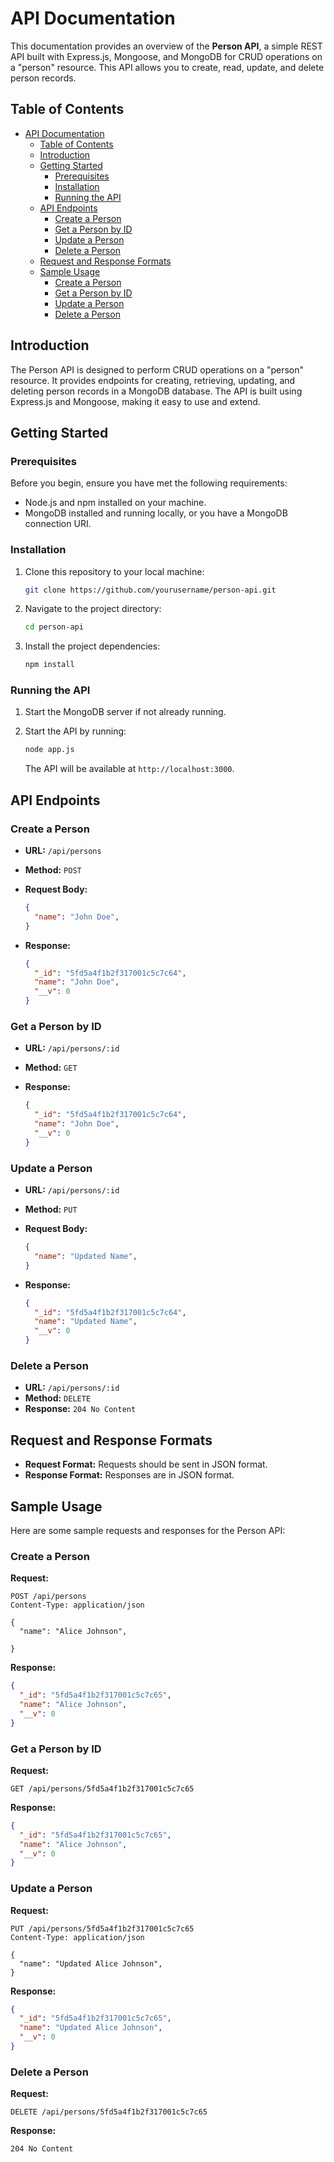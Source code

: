 
# API Documentation

This documentation provides an overview of the **Person API**, a simple REST API built with Express.js, Mongoose, and MongoDB for CRUD operations on a "person" resource. This API allows you to create, read, update, and delete person records.

## Table of Contents

- [API Documentation](#api-documentation)
  - [Table of Contents](#table-of-contents)
  - [Introduction](#introduction)
  - [Getting Started](#getting-started)
    - [Prerequisites](#prerequisites)
    - [Installation](#installation)
    - [Running the API](#running-the-api)
  - [API Endpoints](#api-endpoints)
    - [Create a Person](#create-a-person)
    - [Get a Person by ID](#get-a-person-by-id)
    - [Update a Person](#update-a-person)
    - [Delete a Person](#delete-a-person)
  - [Request and Response Formats](#request-and-response-formats)
  - [Sample Usage](#sample-usage)
    - [Create a Person](#create-a-person-1)
    - [Get a Person by ID](#get-a-person-by-id-1)
    - [Update a Person](#update-a-person-1)
    - [Delete a Person](#delete-a-person-1)
 
## Introduction

The Person API is designed to perform CRUD operations on a "person" resource. It provides endpoints for creating, retrieving, updating, and deleting person records in a MongoDB database. The API is built using Express.js and Mongoose, making it easy to use and extend.

## Getting Started

### Prerequisites

Before you begin, ensure you have met the following requirements:

- Node.js and npm installed on your machine.
- MongoDB installed and running locally, or you have a MongoDB connection URI.

### Installation

1. Clone this repository to your local machine:

   ```bash
   git clone https://github.com/yourusername/person-api.git
   ```

2. Navigate to the project directory:

   ```bash
   cd person-api
   ```

3. Install the project dependencies:

   ```bash
   npm install
   ```

### Running the API

1. Start the MongoDB server if not already running.

2. Start the API by running:

   ```bash
   node app.js
   ```

   The API will be available at `http://localhost:3000`.

## API Endpoints

### Create a Person

- **URL:** `/api/persons`
- **Method:** `POST`
- **Request Body:**

  ```json
  {
    "name": "John Doe",
  }
  ```

- **Response:**

  ```json
  {
    "_id": "5fd5a4f1b2f317001c5c7c64",
    "name": "John Doe",
    "__v": 0
  }
  ```

### Get a Person by ID

- **URL:** `/api/persons/:id`
- **Method:** `GET`
- **Response:**

  ```json
  {
    "_id": "5fd5a4f1b2f317001c5c7c64",
    "name": "John Doe",
    "__v": 0
  }
  ```

### Update a Person

- **URL:** `/api/persons/:id`
- **Method:** `PUT`
- **Request Body:**

  ```json
  {
    "name": "Updated Name",
  }
  ```

- **Response:**

  ```json
  {
    "_id": "5fd5a4f1b2f317001c5c7c64",
    "name": "Updated Name",
    "__v": 0
  }
  ```

### Delete a Person

- **URL:** `/api/persons/:id`
- **Method:** `DELETE`
- **Response:** `204 No Content`

## Request and Response Formats

- **Request Format:** Requests should be sent in JSON format.
- **Response Format:** Responses are in JSON format.

## Sample Usage

Here are some sample requests and responses for the Person API:

### Create a Person

**Request:**

```http
POST /api/persons
Content-Type: application/json

{
  "name": "Alice Johnson",
  
}
```

**Response:**

```json
{
  "_id": "5fd5a4f1b2f317001c5c7c65",
  "name": "Alice Johnson",  
  "__v": 0
}
```

### Get a Person by ID

**Request:**

```http
GET /api/persons/5fd5a4f1b2f317001c5c7c65
```

**Response:**

```json
{
  "_id": "5fd5a4f1b2f317001c5c7c65",
  "name": "Alice Johnson",
  "__v": 0
}
```

### Update a Person

**Request:**

```http
PUT /api/persons/5fd5a4f1b2f317001c5c7c65
Content-Type: application/json

{
  "name": "Updated Alice Johnson",
}
```

**Response:**

```json
{
  "_id": "5fd5a4f1b2f317001c5c7c65",
  "name": "Updated Alice Johnson",
  "__v": 0
}
```

### Delete a Person

**Request:**

```http
DELETE /api/persons/5fd5a4f1b2f317001c5c7c65
```

**Response:**

```http
204 No Content
```
